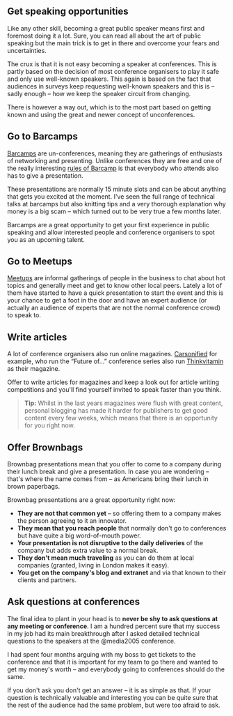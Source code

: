 ## Get speaking opportunities

Like any other skill, becoming a great public speaker means first and foremost doing it a lot. Sure, you can read all about the art of public speaking but the main trick is to get in there and overcome your fears and uncertainties.

The crux is that it is not easy becoming a speaker at conferences. This is partly based on the decision of most conference organisers to play it safe and only use well-known speakers. This again is based on the fact that audiences in surveys keep requesting well-known speakers and this is – sadly enough – how we keep the speaker circuit from changing.

There is however a way out, which is to the most part based on getting known and using the great and newer concept of unconferences.

## Go to Barcamps

[Barcamps](http://barcamp.org/) are un-conferences, meaning they are gatherings of enthusiasts of networking and presenting. Unlike conferences they are free and one of the really interesting [rules of Barcamp](http://barcamp.org/TheRulesOfBarCamp) is that everybody who attends also has to give a presentation.

These presentations are normally 15 minute slots and can be about anything that gets you excited at the moment. I've seen the full range of technical talks at barcamps but also knitting tips and a very thorough explanation why money is a big scam – which turned out to be very true a few months later.

Barcamps are a great opportunity to get your first experience in public speaking and allow interested people and conference organisers to spot you as an upcoming talent.

## Go to Meetups

[Meetups](http://www.meetup.com/) are informal gatherings of people in the business to chat about hot topics and generally meet and get to know other local peers. Lately a lot of them have started to have a quick presentation to start the event and this is your chance to get a foot in the door and have an expert audience (or actually an audience of experts that are not the normal conference crowd) to speak to.

## Write articles

A lot of conference organisers also run online magazines. [Carsonified](http://carsonified.com/) for example, who run the “Future of...” conference series also run [Thinkvitamin](http://thinkvitamin.com/) as their magazine.

Offer to write articles for magazines and keep a look out for article writing competitions and you'll find yourself invited to speak faster than you think.

> **Tip:** Whilst in the last years magazines were flush with great content, personal blogging has made it harder for publishers to get good content every few weeks, which means that there is an opportunity for you right now.

## Offer Brownbags

Brownbag presentations mean that you offer to come to a company during their lunch break and give a presentation. In case you are wondering – that's where the name comes from – as Americans bring their lunch in brown paperbags.

Brownbag presentations are a great opportunity right now:

* **They are not that common yet** – so offering them to a company makes the person agreeing to it an innovator.
* **They mean that you reach people** that normally don't go to conferences but have quite a big word-of-mouth power.
* **Your presentation is not disruptive to the daily deliveries** of the company but adds extra value to a normal break.
* **They don't mean much traveling** as you can do them at local companies (granted, living in London makes it easy).
* **You get on the company's blog and extranet** and via that known to their clients and partners.

## Ask questions at conferences

The final idea to plant in your head is to **never be shy to ask questions at any meeting or conference**. I am a hundred percent sure that my success in my job had its main breakthrough after I asked detailed technical questions to the speakers at the @media2005 conference.

I had spent four months arguing with my boss to get tickets to the conference and that it is important for my team to go there and wanted to get my money's worth – and everybody going to conferences should do the same.

If you don't ask you don't get an answer – it is as simple as that. If your question is technically valuable and interesting you can be quite sure that the rest of the audience had the same problem, but were too afraid to ask.
